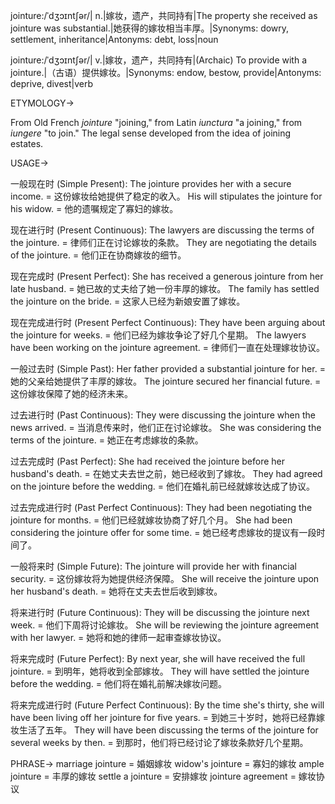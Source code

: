jointure:/ˈdʒɔɪntʃər/| n.|嫁妆，遗产，共同持有|The property she received as jointure was substantial.|她获得的嫁妆相当丰厚。|Synonyms: dowry, settlement, inheritance|Antonyms: debt, loss|noun

jointure:/ˈdʒɔɪntʃər/| v.|嫁妆，遗产，共同持有|(Archaic) To provide with a jointure.|（古语）提供嫁妆。|Synonyms: endow, bestow, provide|Antonyms: deprive, divest|verb


ETYMOLOGY->

From Old French *jointure* "joining," from Latin *iunctura* "a joining," from *iungere* "to join."  The legal sense developed from the idea of joining estates.


USAGE->

一般现在时 (Simple Present):
The jointure provides her with a secure income. = 这份嫁妆给她提供了稳定的收入。
His will stipulates the jointure for his widow. = 他的遗嘱规定了寡妇的嫁妆。

现在进行时 (Present Continuous):
The lawyers are discussing the terms of the jointure. = 律师们正在讨论嫁妆的条款。
They are negotiating the details of the jointure. = 他们正在协商嫁妆的细节。

现在完成时 (Present Perfect):
She has received a generous jointure from her late husband. = 她已故的丈夫给了她一份丰厚的嫁妆。
The family has settled the jointure on the bride. = 这家人已经为新娘安置了嫁妆。

现在完成进行时 (Present Perfect Continuous):
They have been arguing about the jointure for weeks. = 他们已经为嫁妆争论了好几个星期。
The lawyers have been working on the jointure agreement. = 律师们一直在处理嫁妆协议。

一般过去时 (Simple Past):
Her father provided a substantial jointure for her. = 她的父亲给她提供了丰厚的嫁妆。
The jointure secured her financial future. = 这份嫁妆保障了她的经济未来。

过去进行时 (Past Continuous):
They were discussing the jointure when the news arrived. = 当消息传来时，他们正在讨论嫁妆。
She was considering the terms of the jointure. = 她正在考虑嫁妆的条款。

过去完成时 (Past Perfect):
She had received the jointure before her husband's death. = 在她丈夫去世之前，她已经收到了嫁妆。
They had agreed on the jointure before the wedding. = 他们在婚礼前已经就嫁妆达成了协议。

过去完成进行时 (Past Perfect Continuous):
They had been negotiating the jointure for months. = 他们已经就嫁妆协商了好几个月。
She had been considering the jointure offer for some time. = 她已经考虑嫁妆的提议有一段时间了。

一般将来时 (Simple Future):
The jointure will provide her with financial security. = 这份嫁妆将为她提供经济保障。
She will receive the jointure upon her husband's death. = 她将在丈夫去世后收到嫁妆。

将来进行时 (Future Continuous):
They will be discussing the jointure next week. = 他们下周将讨论嫁妆。
She will be reviewing the jointure agreement with her lawyer. = 她将和她的律师一起审查嫁妆协议。

将来完成时 (Future Perfect):
By next year, she will have received the full jointure. = 到明年，她将收到全部嫁妆。
They will have settled the jointure before the wedding. = 他们将在婚礼前解决嫁妆问题。

将来完成进行时 (Future Perfect Continuous):
By the time she's thirty, she will have been living off her jointure for five years. = 到她三十岁时，她将已经靠嫁妆生活了五年。
They will have been discussing the terms of the jointure for several weeks by then. = 到那时，他们将已经讨论了嫁妆条款好几个星期。



PHRASE->
marriage jointure = 婚姻嫁妆
widow's jointure = 寡妇的嫁妆
ample jointure = 丰厚的嫁妆
settle a jointure = 安排嫁妆
jointure agreement = 嫁妆协议
